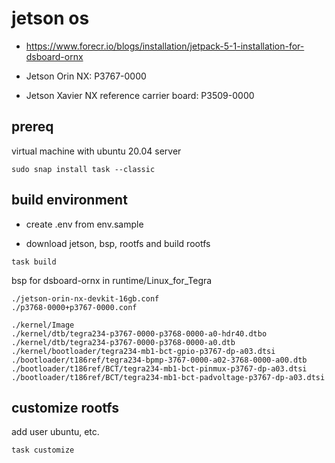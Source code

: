 # jetson os

- https://www.forecr.io/blogs/installation/jetpack-5-1-installation-for-dsboard-ornx


- Jetson Orin NX: P3767-0000
- Jetson Xavier NX reference carrier board: P3509-0000 


## prereq

virtual machine with ubuntu 20.04 server

```
sudo snap install task --classic

```


## build environment

- create .env from env.sample

- download jetson, bsp, rootfs and build rootfs
```
task build
```

bsp for dsboard-ornx in runtime/Linux_for_Tegra
```
./jetson-orin-nx-devkit-16gb.conf
./p3768-0000+p3767-0000.conf

./kernel/Image
./kernel/dtb/tegra234-p3767-0000-p3768-0000-a0-hdr40.dtbo
./kernel/dtb/tegra234-p3767-0000-p3768-0000-a0.dtb
./kernel/bootloader/tegra234-mb1-bct-gpio-p3767-dp-a03.dtsi
./bootloader/t186ref/tegra234-bpmp-3767-0000-a02-3768-0000-a00.dtb
./bootloader/t186ref/BCT/tegra234-mb1-bct-pinmux-p3767-dp-a03.dtsi
./bootloader/t186ref/BCT/tegra234-mb1-bct-padvoltage-p3767-dp-a03.dtsi
```

## customize rootfs

add user ubuntu, etc.
```
task customize
```
